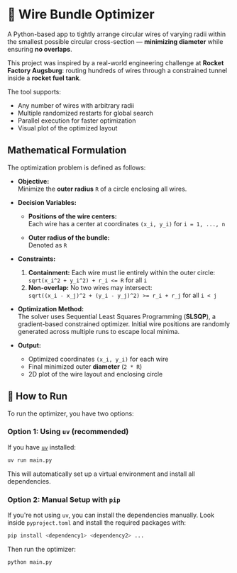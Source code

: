 # 🚀 Wire Bundle Optimizer

A Python-based app to tightly arrange circular wires of varying radii within the smallest possible circular cross-section — **minimizing diameter** while ensuring **no overlaps**.

This project was inspired by a real-world engineering challenge at **Rocket Factory Augsburg**: routing hundreds of wires through a constrained tunnel inside a **rocket fuel tank**.

The tool supports:

- Any number of wires with arbitrary radii
- Multiple randomized restarts for global search
- Parallel execution for faster optimization
- Visual plot of the optimized layout

## Mathematical Formulation

The optimization problem is defined as follows:

- **Objective:**  
  Minimize the **outer radius** `R` of a circle enclosing all wires.

- **Decision Variables:**

  - **Positions of the wire centers:**  
    Each wire has a center at coordinates `(x_i, y_i)` for `i = 1, ..., n`

  - **Outer radius of the bundle:**  
    Denoted as `R`

- **Constraints:**

  1. **Containment:** Each wire must lie entirely within the outer circle:  
     `sqrt(x_i^2 + y_i^2) + r_i <= R` for all `i`
  2. **Non-overlap:** No two wires may intersect:  
     `sqrt((x_i - x_j)^2 + (y_i - y_j)^2) >= r_i + r_j` for all `i < j`

- **Optimization Method:**  
  The solver uses Sequential Least Squares Programming (**SLSQP**), a gradient-based constrained optimizer. Initial wire positions are randomly generated across multiple runs to escape local minima.

- **Output:**
  - Optimized coordinates `(x_i, y_i)` for each wire
  - Final minimized outer **diameter** (`2 * R`)
  - 2D plot of the wire layout and enclosing circle

## 🚀 How to Run

To run the optimizer, you have two options:

### Option 1: Using `uv` (recommended)

If you have [`uv`](https://github.com/astral-sh/uv) installed:

```bash
uv run main.py
```

This will automatically set up a virtual environment and install all dependencies.

### Option 2: Manual Setup with `pip`

If you're not using `uv`, you can install the dependencies manually. Look inside `pyproject.toml` and install the required packages with:

```bash
pip install <dependency1> <dependency2> ...
```

Then run the optimizer:

```bash
python main.py
```
